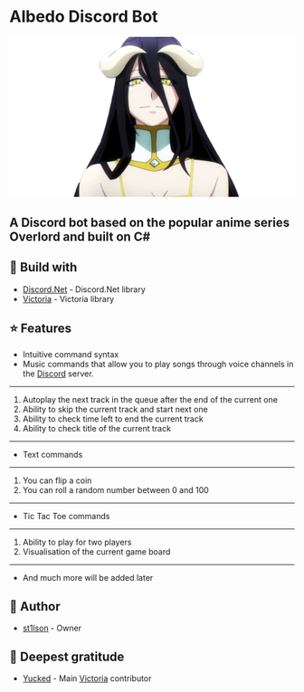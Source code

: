 # **Albedo Discord Bot**
![Alt Text](https://github.com/st1lson/AlbedoBot/blob/main/docs/images/header.png)
## A Discord bot based on the popular anime series Overlord and built on C#
## :paperclip: Build with 
*   [Discord.Net](https://github.com/discord-net/Discord.Net) - Discord.Net library
*   [Victoria](https://github.com/Yucked/Victoria) - Victoria library
## :star: Features
*   Intuitive command syntax 
*   Music commands that allow you to play songs through voice channels in the [Discord](https://discord.com/) server.
***
  1. Autoplay the next track in the queue after the end of the current one
  2. Ability to skip the current track and start next one
  3. Ability to check time left to end the current track
  4. Ability to check title of the current track
***
*   Text commands
***   
  1. You can flip a coin
  2. You can roll a random number between 0 and 100
***
*   Tic Tac Toe commands
*** 
  1. Ability to play for two players
  2. Visualisation of the current game board
*** 
*   And much more will be added later
## :dragon_face: Author
*   [st1lson](https://github.com/st1lson) - Owner
## :briefcase: Deepest gratitude
*   [Yucked](https://github.com/Yucked) - Main [Victoria](https://github.com/Yucked/Victoria) contributor

